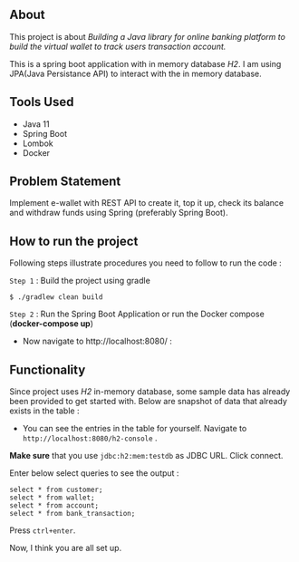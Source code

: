 ## About

This project is about  *Building a Java library for online banking platform to build the virtual wallet to track users transaction account.*

This is a spring boot application with in memory database *H2*. I am using JPA(Java Persistance API) to interact with the in memory database.

## Tools Used

- Java 11
- Spring Boot
- Lombok
- Docker

## Problem Statement

Implement e-wallet with REST API to create it, top it up, check its balance and withdraw funds using Spring (preferably Spring Boot).


## How to run the project

Following steps illustrate procedures you need to follow to run the code :


`Step 1` : Build the project using gradle

```{shell}
$ ./gradlew clean build
```

`Step 2` : Run the Spring Boot Application or run the Docker compose (<b>docker-compose up</b>)

* Now navigate to http://localhost:8080/ :

## Functionality

Since project uses *H2* in-memory database, some sample data has already been provided to get started with. Below are snapshot of data that already exists in the table :

* You can see the entries in the table for yourself. Navigate to `http://localhost:8080/h2-console` .

**Make sure**  that you use `jdbc:h2:mem:testdb` as JDBC URL. Click connect.

Enter below select queries to see the output :

```{sql}
select * from customer;
select * from wallet;
select * from account;
select * from bank_transaction;
```

Press `ctrl+enter`.

Now, I think you are all set up.

